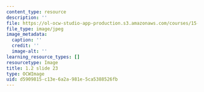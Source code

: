 ```yaml
---
content_type: resource
description: ''
file: https://ol-ocw-studio-app-production.s3.amazonaws.com/courses/15-s21-nuts-and-bolts-of-business-plans-january-iap-2014/d5909815c13e6a2a981e5ca5388526fb_1.2_slide_23.jpg
file_type: image/jpeg
image_metadata:
  caption: ''
  credit: ''
  image-alt: ''
learning_resource_types: []
resourcetype: Image
title: 1.2 slide 23
type: OCWImage
uid: d5909815-c13e-6a2a-981e-5ca5388526fb
---
```


